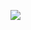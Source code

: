 [![](https://visitcount.itsvg.in/api?id=ptukovar&label=Profile%20Views&color=11&icon=5&pretty=false)](https://visitcount.itsvg.in)
